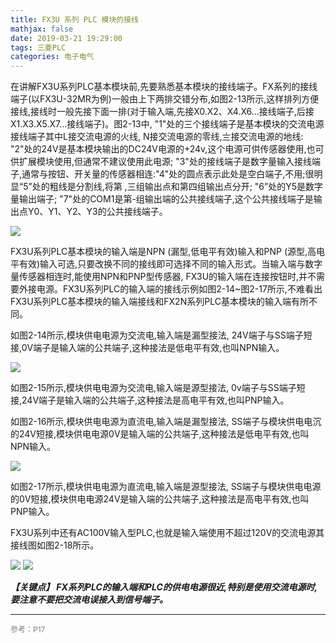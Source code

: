```yaml
---
title: FX3U 系列 PLC 模块的接线
mathjax: false
date: 2019-03-21 19:29:00
tags: 三菱PLC
categories: 电子电气
---
```


在讲解FX3U系列PLC基本模块前,先要熟悉基本模块的接线端子。FX系列的接线端子(以FX3U-32MR为例)一般由上下两排交错分布,如图2-13所示,这样排列方便接线,接线时一般先接下面一排(对于输入端,先接X0.X2、X4.X6…接线端子,后接X1.X3.X5.X7…接线端子)。图2-13中, "1"处的三个接线端子是基本模块的交流电源接线端子其中L接交流电源的火线, N接交流电源的零线,〨接交流电源的地线: "2"处的24V是基本模块输出的DC24V电源的+24v,这个电源可供传感器使用,也可供扩展模块使用,但通常不建议使用此电源; "3"处的接线端子是数字量输入接线端子,通常与按钮、开关量的传感器相连:"4"处的圆点表示此处是空白端子,不用;很明显“5”处的粗线是分割线,将第  ,三组输出点和第四组输出点分开; "6”处的Y5是数字量输出端子; "7"处的COM1是第-组输出端的公共接线端子,这个公共接线端子是输出点Y0、Y1、Y2、Y3的公共接线端子。

![](http://image.huvjie.com/190321-05_img01.jpg)

FX3U系列PLC基本模块的输入端是NPN (漏型,低电平有效)输入和PNP (源型,高电平有效)输入可选,只要改换不同的接线即可选择不同的输入形式。当输入端与数字量传感器相连时,能使用NPN和PNP型传感器, FX3U的输入端在连接按钮时,并不需要外接电源。FX3U系列PLC的输入端的接线示例如图2-14~图2-17所示,不难看出FX3U系列PLC基本模块的输入端接线和FX2N系列PLC基本模块的输入端有所不同。

如图2-14所示,模块供电电源为交流电,输入端是漏型接法, 24V端子与SS端子短接,0V端子是输入端的公共端子,这种接法是低电平有效,也叫NPN输入。

![](http://image.huvjie.com/190321-05_img02.jpg)

如图2-15所示,模块供电电源为交流电,输入端是源型接法, 0v端子与SS端子短接,24V端子是输入端的公共端子,这种接法是高电平有效,也叫PNP输入。

如图2-16所示,模块供电电源为直流电,输入端是漏型接法, SS端子与模块供电电沉的24V短接,模块供电电源0V是输入端的公共端子,这种接法是低电平有效,也叫NPN输入。  

![](http://image.huvjie.com/190321-05_img03.jpg)

如图2-17所示,模块供电电源为直流电,输入端是源型接法, SS端子与模块供电电源的0V短接,模块供电电源24V是输入端的公共端子,这种接法是高电平有效,也叫PNP输入。

FX3U系列中还有AC100V输入型PLC,也就是输入端使用不超过120V的交流电源其接线图如图2-18所示。

![](http://image.huvjie.com/190321-05_img04.jpg)
![](http://image.huvjie.com/190321-05_img05.jpg)

***【关键点】 FX系列PLC的输入端和PLC的供电电源很近,特别是使用交流电源时,要注意不要把交流电误接入到信号端子。***


<hr/>
<span style="color:gray;font-size:12px">
参考：P17
</span>
